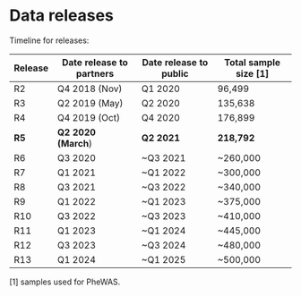 # Data releases

Timeline for releases:

| Release | Date release to partners | Date release to public | Total sample size \[1] |
| ------- | ------------------------ | ---------------------- | ---------------------- |
| R2      | Q4 2018 (Nov)            | Q1 2020                | ​96,499​​              |
| R3      | Q2 2019 (May)            | Q2 2020                | 135,638                |
| R4      | Q4 2019 (Oct)            | Q4 2020                | 176,899                |
| **R5**  | **Q2 2020 (March**)      | **Q2 2021**            | **218,792**            |
| R6      | Q3 2020                  | \~Q3 2021              | \~260,000              |
| R7      | Q1 2021                  | \~Q1 2022              | \~300,000              |
| R8      | Q3 2021                  | \~Q3 2022              | \~340,000              |
| R9      | Q1 2022                  | \~Q1 2023              | \~375,000              |
| R10     | Q3 2022                  | \~Q3 2023              | \~410,000              |
| R11     | Q1 2023                  | \~Q1 2024              | \~445,000              |
| R12     | Q3 2023                  | \~Q3 2024              | \~480,000              |
| R13     | Q1 2024                  | \~Q1 2025              | \~500,000              |

\[1] samples used for PheWAS.
